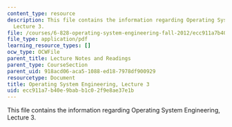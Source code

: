 ```yaml
---
content_type: resource
description: This file contains the information regarding Operating System Engineering,
  Lecture 3.
file: /courses/6-828-operating-system-engineering-fall-2012/ecc911a7b40e9babb1c02f9e8ae37e1b_MIT6_828F12_lec3_notes.pdf
file_type: application/pdf
learning_resource_types: []
ocw_type: OCWFile
parent_title: Lecture Notes and Readings
parent_type: CourseSection
parent_uid: 918acd06-aca5-1088-ed18-7978df900929
resourcetype: Document
title: Operating System Engineering, Lecture 3
uid: ecc911a7-b40e-9bab-b1c0-2f9e8ae37e1b
---
```

This file contains the information regarding Operating System Engineering, Lecture 3.

